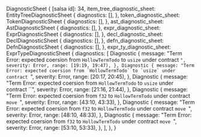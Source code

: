 DiagnosticSheet {
    [salsa id]: 34,
    item_tree_diagnostic_sheet: EntityTreeDiagnosticSheet {
        diagnostics: [],
    },
    token_diagnostic_sheet: TokenDiagnosticSheet {
        diagnostics: [],
    },
    ast_diagnostic_sheet: AstDiagnosticSheet {
        diagnostics: [],
    },
    expr_diagnostic_sheet: ExprDiagnosticSheet {
        diagnostics: [],
    },
    decl_diagnostic_sheet: DeclDiagnosticSheet {
        diagnostics: [],
    },
    defn_diagnostic_sheet: DefnDiagnosticSheet {
        diagnostics: [],
    },
    expr_ty_diagnostic_sheet: ExprTypeDiagnosticSheet {
        diagnostics: [
            Diagnostic {
                message: "Term Error: expected coersion from `HollowTermTodo` to `usize` under contract ``",
                severity: Error,
                range: [19:19, 19:47),
            },
            Diagnostic {
                message: "Term Error: expected coersion from `HollowTermTodo` to `usize` under contract ``",
                severity: Error,
                range: [20:17, 20:45),
            },
            Diagnostic {
                message: "Term Error: expected coersion from `HollowTermTodo` to `usize` under contract ``",
                severity: Error,
                range: [21:16, 21:44),
            },
            Diagnostic {
                message: "Term Error: expected coersion from `f32` to `HollowTermTodo` under contract `move `",
                severity: Error,
                range: [43:10, 43:33),
            },
            Diagnostic {
                message: "Term Error: expected coersion from `f32` to `HollowTermTodo` under contract `move `",
                severity: Error,
                range: [48:10, 48:33),
            },
            Diagnostic {
                message: "Term Error: expected coersion from `f32` to `HollowTermTodo` under contract `move `",
                severity: Error,
                range: [53:10, 53:33),
            },
        ],
    },
}